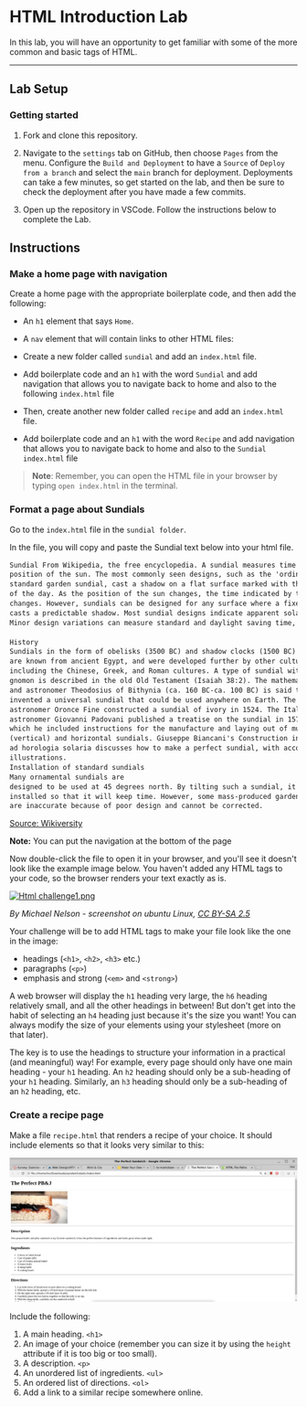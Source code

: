 # HTML Introduction Lab

In this lab, you will have an opportunity to get familiar with some of the more common and basic tags of HTML.

---

## Lab Setup

### Getting started

1. Fork and clone this repository.

1. Navigate to the `settings` tab on GitHub, then choose `Pages` from the menu. Configure the `Build and Deployment` to have a `Source` of `Deploy from a branch` and select the `main` branch for deployment. Deployments can take a few minutes, so get started on the lab, and then be sure to check the deployment after you have made a few commits.

1. Open up the repository in VSCode. Follow the instructions below to complete the Lab.

## Instructions

### Make a home page with navigation

Create a home page with the appropriate boilerplate code, and then add the following:

- An `h1` element that says `Home`.
- A `nav` element that will contain links to other HTML files:

- Create a new folder called `sundial` and add an `index.html` file.
- Add boilerplate code and an `h1` with the word `Sundial` and add navigation that allows you to navigate back to home and also to the following `index.html` file
- Then, create another new folder called `recipe` and add an `index.html` file.
- Add boilerplate code and an `h1` with the word `Recipe` and add navigation that allows you to navigate back to home and also to the `Sundial` `index.html` file

> **Note**: Remember, you can open the HTML file in your browser by typing `open index.html` in the terminal.

### Format a page about Sundials

Go to the `index.html` file in the `sundial folder`.

In the file, you will copy and paste the Sundial text below into your html file.

```html
Sundial From Wikipedia, the free encyclopedia. A sundial measures time by the
position of the sun. The most commonly seen designs, such as the 'ordinary' or
standard garden sundial, cast a shadow on a flat surface marked with the hours
of the day. As the position of the sun changes, the time indicated by the shadow
changes. However, sundials can be designed for any surface where a fixed object
casts a predictable shadow. Most sundial designs indicate apparent solar time.
Minor design variations can measure standard and daylight saving time, as well.

History 
Sundials in the form of obelisks (3500 BC) and shadow clocks (1500 BC)
are known from ancient Egypt, and were developed further by other cultures,
including the Chinese, Greek, and Roman cultures. A type of sundial without
gnomon is described in the old Old Testament (Isaiah 38:2). The mathematician
and astronomer Theodosius of Bithynia (ca. 160 BC-ca. 100 BC) is said to have
invented a universal sundial that could be used anywhere on Earth. The French
astronomer Oronce Fine constructed a sundial of ivory in 1524. The Italian
astronomer Giovanni Padovani published a treatise on the sundial in 1570, in
which he included instructions for the manufacture and laying out of mural
(vertical) and horizontal sundials. Giuseppe Biancani's Construction instrumenti
ad horologia solaria discusses how to make a perfect sundial, with accompanying
illustrations. 
Installation of standard sundials 
Many ornamental sundials are
designed to be used at 45 degrees north. By tilting such a sundial, it may be
installed so that it will keep time. However, some mass-produced garden sundials
are inaccurate because of poor design and cannot be corrected.
```

[Source: Wikiversity](https://en.wikiversity.org/wiki/Web_Design/HTML_Challenges)

**Note:** You can put the navigation at the bottom of the page

Now double-click the file to open it in your browser, and you'll see it doesn't look like the example image below. You haven't added any HTML tags to your code, so the browser renders your text exactly as is.

[![Html challenge1.png](https://upload.wikimedia.org/wikiversity/en/3/3d/Html_challenge1.png)](https://en.wikiversity.org/wiki/File:Html_challenge1.png#/media/File:Html_challenge1.png)

_By Michael Nelson - screenshot on ubuntu Linux, [CC BY-SA 2.5](http://creativecommons.org/licenses/by-sa/2.5 "Creative Commons Attribution 2.5")_

Your challenge will be to add HTML tags to make your file look like the one in the image:

- headings (`<h1>`, `<h2>`, `<h3>` etc.)
- paragraphs (`<p>`)
- emphasis and strong (`<em>` and `<strong>`)

A web browser will display the `h1` heading very large, the `h6` heading relatively small, and all the other headings in between! But don't get into the habit of selecting an `h4` heading just because it's the size you want! You can always modify the size of your elements using your stylesheet (more on that later).

The key is to use the headings to structure your information in a practical (and meaningful) way! For example, every page should only have one main heading - your `h1` heading. An `h2` heading should only be a sub-heading of your `h1` heading. Similarly, an `h3` heading should only be a sub-heading of an `h2` heading, etc.

### Create a recipe page

Make a file `recipe.html` that renders a recipe of your choice. It should include elements so that it looks very similar to this:

![screenshot](./images/pbjImage.png)

Include the following:

1. A main heading. `<h1>`
1. An image of your choice (remember you can size it by using the `height` attribute if it is too big or too small).
1. A description. `<p>`
1. An unordered list of ingredients. `<ul>`
1. An ordered list of directions. `<ol>`
1. Add a link to a similar recipe somewhere online.

